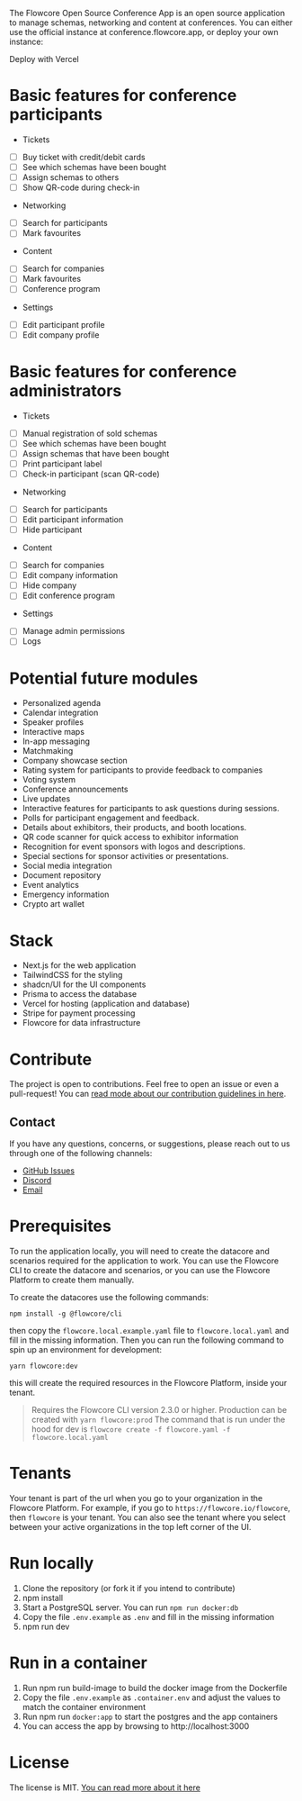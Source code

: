 The Flowcore Open Source Conference App is an open source application to manage schemas, networking and content at conferences. You
can either use the official instance at conference.flowcore.app, or deploy your own instance:

Deploy with Vercel

# Basic features for conference participants

- Tickets
- [ ] Buy ticket with credit/debit cards
- [ ] See which schemas have been bought
- [ ] Assign schemas to others
- [ ] Show QR-code during check-in
- Networking
- [ ] Search for participants
- [ ] Mark favourites
- Content
- [ ] Search for companies
- [ ] Mark favourites
- [ ] Conference program
- Settings
- [ ] Edit participant profile
- [ ] Edit company profile

# Basic features for conference administrators

- Tickets
- [ ] Manual registration of sold schemas
- [ ] See which schemas have been bought
- [ ] Assign schemas that have been bought
- [ ] Print participant label
- [ ] Check-in participant (scan QR-code)
- Networking
- [ ] Search for participants
- [ ] Edit participant information
- [ ] Hide participant
- Content
- [ ] Search for companies
- [ ] Edit company information
- [ ] Hide company
- [ ] Edit conference program
- Settings
- [ ] Manage admin permissions
- [ ] Logs

# Potential future modules

- Personalized agenda
- Calendar integration
- Speaker profiles
- Interactive maps
- In-app messaging
- Matchmaking
- Company showcase section
- Rating system for participants to provide feedback to companies
- Voting system
- Conference announcements
- Live updates
- Interactive features for participants to ask questions during sessions.
- Polls for participant engagement and feedback.
- Details about exhibitors, their products, and booth locations.
- QR code scanner for quick access to exhibitor information
- Recognition for event sponsors with logos and descriptions.
- Special sections for sponsor activities or presentations.
- Social media integration
- Document repository
- Event analytics
- Emergency information
- Crypto art wallet

# Stack

- Next.js for the web application
- TailwindCSS for the styling
- shadcn/UI for the UI components
- Prisma to access the database
- Vercel for hosting (application and database)
- Stripe for payment processing
- Flowcore for data infrastructure

# Contribute

The project is open to contributions. Feel free to open an issue or even a pull-request!
You can [read mode about our contribution guidelines in here](./CONTRIBUTING.md).

## Contact

If you have any questions, concerns, or suggestions, please reach out to us through one of the following channels:

- [GitHub Issues](https://github.com/flowcore-io/application-conference/issues)
- [Discord](https://discord.gg/Jw4HGPaG)
- [Email](mailto:flowcore@flowcore.com)

# Prerequisites

To run the application locally, you will need to create the datacore and scenarios required for the application to work.
You can use the Flowcore CLI to create the datacore and scenarios, or you can use the Flowcore Platform to create them manually.

To create the datacores use the following commands:

```shell
npm install -g @flowcore/cli
```

then copy the `flowcore.local.example.yaml` file to `flowcore.local.yaml` and fill in the missing information. Then you
can run the following command to spin up an environment for development:

```shell
yarn flowcore:dev
```

this will create the required resources in the Flowcore Platform, inside your tenant.

> Requires the Flowcore CLI version 2.3.0 or higher.
> Production can be created with `yarn flowcore:prod`
> The command that is run under the hood for dev is `flowcore create -f flowcore.yaml -f flowcore.local.yaml`

# Tenants

Your tenant is part of the url when you go to your organization in the Flowcore Platform. For example, if you go to `https://flowcore.io/flowcore`, then `flowcore` is your tenant.
You can also see the tenant where you select between your active organizations in the top left corner of the UI.

# Run locally

1. Clone the repository (or fork it if you intend to contribute)
2. npm install
3. Start a PostgreSQL server. You can run `npm run docker:db`
4. Copy the file `.env.example` as `.env` and fill in the missing information
5. npm run dev

# Run in a container

1. Run npm run build-image to build the docker image from the Dockerfile
2. Copy the file `.env.example` as `.container.env` and adjust the values to match the container environment
3. Run npm run `docker:app` to start the postgres and the app containers
4. You can access the app by browsing to http://localhost:3000

# License

The license is MIT. [You can read more about it here](./LICENSE)

